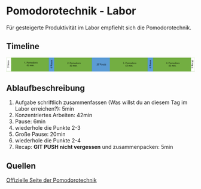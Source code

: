 # Pomodorotechnik - Labor

Für gesteigerte Produktivität im Labor empfiehlt sich die Pomodorotechnik.

## Timeline

![timeline_png](/img/4h.svg)

## Ablaufbeschreibung

1. Aufgabe schriftlich zusammenfassen (Was willst du an diesem Tag im Labor erreichen?): 5min
2. Konzentriertes Arbeiten: 42min
3. Pause: 6min
4. wiederhole die Punkte 2-3
5. Große Pause: 20min
6. wiederhole die Punkte 2-4
7. Recap: **GIT PUSH nicht vergessen** und zusammenpacken: 5min

## Quellen

[Offizielle Seite der Pomodorotechnik](https://francescocirillo.com/pages/pomodoro-technique)
